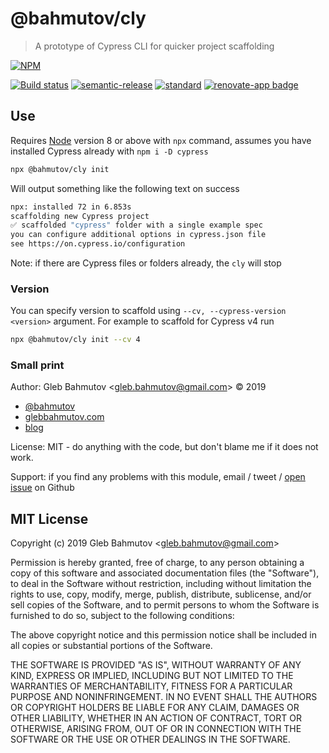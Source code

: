 # @bahmutov/cly

> A prototype of Cypress CLI for quicker project scaffolding

[![NPM][npm-icon]][npm-url]

[![Build status][ci-image]][ci-url]
[![semantic-release][semantic-image]][semantic-url]
[![standard][standard-image]][standard-url]
[![renovate-app badge][renovate-badge]][renovate-app]

## Use

Requires [Node](https://nodejs.org/en/) version 8 or above with `npx` command, assumes you have installed Cypress already with `npm i -D cypress`

```sh
npx @bahmutov/cly init
```

Will output something like the following text on success

```sh
npx: installed 72 in 6.853s
scaffolding new Cypress project
✅ scaffolded "cypress" folder with a single example spec
you can configure additional options in cypress.json file
see https://on.cypress.io/configuration
```

Note: if there are Cypress files or folders already, the `cly` will stop

### Version

You can specify version to scaffold using `--cv, --cypress-version <version>` argument. For example to scaffold for Cypress v4 run

```sh
npx @bahmutov/cly init --cv 4
```

### Small print

Author: Gleb Bahmutov &lt;gleb.bahmutov@gmail.com&gt; &copy; 2019

* [@bahmutov](https://twitter.com/bahmutov)
* [glebbahmutov.com](https://glebbahmutov.com)
* [blog](https://glebbahmutov.com/blog)

License: MIT - do anything with the code, but don't blame me if it does not work.

Support: if you find any problems with this module, email / tweet /
[open issue](https://github.com/bahmutov/cly/issues) on Github

## MIT License

Copyright (c) 2019 Gleb Bahmutov &lt;gleb.bahmutov@gmail.com&gt;

Permission is hereby granted, free of charge, to any person
obtaining a copy of this software and associated documentation
files (the "Software"), to deal in the Software without
restriction, including without limitation the rights to use,
copy, modify, merge, publish, distribute, sublicense, and/or sell
copies of the Software, and to permit persons to whom the
Software is furnished to do so, subject to the following
conditions:

The above copyright notice and this permission notice shall be
included in all copies or substantial portions of the Software.

THE SOFTWARE IS PROVIDED "AS IS", WITHOUT WARRANTY OF ANY KIND,
EXPRESS OR IMPLIED, INCLUDING BUT NOT LIMITED TO THE WARRANTIES
OF MERCHANTABILITY, FITNESS FOR A PARTICULAR PURPOSE AND
NONINFRINGEMENT. IN NO EVENT SHALL THE AUTHORS OR COPYRIGHT
HOLDERS BE LIABLE FOR ANY CLAIM, DAMAGES OR OTHER LIABILITY,
WHETHER IN AN ACTION OF CONTRACT, TORT OR OTHERWISE, ARISING
FROM, OUT OF OR IN CONNECTION WITH THE SOFTWARE OR THE USE OR
OTHER DEALINGS IN THE SOFTWARE.

[npm-icon]: https://nodei.co/npm/@bahmutov/cly.svg?downloads=true
[npm-url]: https://npmjs.org/package/@bahmutov/cly
[ci-image]: https://circleci.com/gh/bahmutov/private-module-example-user.svg?style=svg&circle-token=61ab69633676370401cf1373850ef419cb619685
[ci-url]: https://circleci.com/gh/bahmutov/private-module-example-user
[semantic-image]: https://img.shields.io/badge/%20%20%F0%9F%93%A6%F0%9F%9A%80-semantic--release-e10079.svg
[semantic-url]: https://github.com/semantic-release/semantic-release
[standard-image]: https://img.shields.io/badge/code%20style-standard-brightgreen.svg
[standard-url]: http://standardjs.com/
[renovate-badge]: https://img.shields.io/badge/renovate-app-blue.svg
[renovate-app]: https://renovateapp.com/
